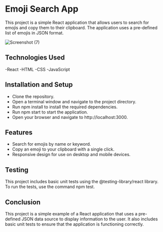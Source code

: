 # Emoji Search App

This project is a simple React application that allows users to search for emojis and copy them to their clipboard. 
The application uses a pre-defined list of emojis in JSON format.

![Screenshot (7)](https://user-images.githubusercontent.com/62027425/228961592-66a34247-b780-4ef7-95e2-37e9c5c91855.png)

## Technologies Used
-React
-HTML
-CSS
-JavaScript


## Installation and Setup

- Clone the repository.
- Open a terminal window and navigate to the project directory.
- Run npm install to install the required dependencies.
- Run npm start to start the application.
- Open your browser and navigate to http://localhost:3000.

## Features

- Search for emojis by name or keyword.
- Copy an emoji to your clipboard with a single click.
- Responsive design for use on desktop and mobile devices.

## Testing

This project includes basic unit tests using the @testing-library/react library. To run the tests, use the command npm test.

## Conclusion

This project is a simple example of a React application that uses a pre-defined JSON data source to display information to the user. It also includes basic unit tests to ensure that the application is functioning correctly.
